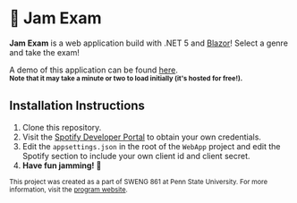 ﻿# 🎸 Jam Exam

**Jam Exam** is a web application build with .NET 5 and [Blazor](https://dotnet.microsoft.com/apps/aspnet/web-apps/blazor)! Select a genre and take the exam!

A demo of this application can be found [here](https://jam-exam.azurewebsites.net/).
<br/>
<small>**Note that it may take a minute or two to load initially (it's hosted for free!).**</small>

## Installation Instructions
1. Clone this repository.
2. Visit the [Spotify Developer Portal](https://developer.spotify.com/) to obtain your own credentials.
3. Edit the `appsettings.json` in the root of the `WebApp` project and edit the Spotify section to include your own client id and client secret.
4. **Have fun jamming! 🤘**


<small>This project was created as a part of SWENG 861 at Penn State University. For more information, visit the [program website](https://www.worldcampus.psu.edu/degrees-and-certificates/software-engineering-masters/courses).</small>